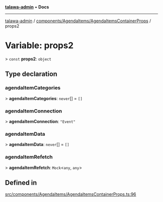 [**talawa-admin**](../../../../README.md) • **Docs**

***

[talawa-admin](../../../../modules.md) / [components/AgendaItems/AgendaItemsContainerProps](../README.md) / props2

# Variable: props2

\> `const` **props2**: `object`

## Type declaration

### agendaItemCategories

\> **agendaItemCategories**: `never`[] = `[]`

### agendaItemConnection

\> **agendaItemConnection**: `"Event"`

### agendaItemData

\> **agendaItemData**: `never`[] = `[]`

### agendaItemRefetch

\> **agendaItemRefetch**: `Mock`\<`any`, `any`\>

## Defined in

[src/components/AgendaItems/AgendaItemsContainerProps.ts:96](https://github.com/PalisadoesFoundation/talawa-admin/blob/084ac7e92dede9766b77e75cf296f40165965140/src/components/AgendaItems/AgendaItemsContainerProps.ts#L96)

